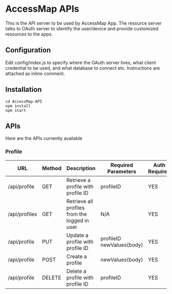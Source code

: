 AccessMap APIs
==================
This is the API server to be used by AccessMap App. The resource server talks to
OAuth server to identify the user/device and provide customized resources to
the apps.

## Configuration
Edit config/index.js to specify where the OAuth server lives, what client
credential to be used, and what database to connect etc. Instructions
are attached as inline comment.

## Installation
```
cd AccessMap-API
npm install
npm start
```

## APIs
Here are the APIs currently available

### Profile
| URL           | Method | Description                                   | Required Parameters       | Auth Required |
|---------------|--------|-----------------------------------------------|---------------------------|---------------|
| /api/profile  | GET    | Retrieve a profile with profile ID            | profileID                 | YES           |
| /api/profiles | GET    | Retrieve all profiles from the logged in user | N/A                       | YES           |
| /api/profile  | PUT   | Update a profile with profile ID              | profileID newValues(body) | YES           |
| /api/profile  | POST    | Create a profile                              | newValues(body)           | YES           |
| /api/profile  | DELETE | Delete a profile with profile ID              | profileID                 | YES           |